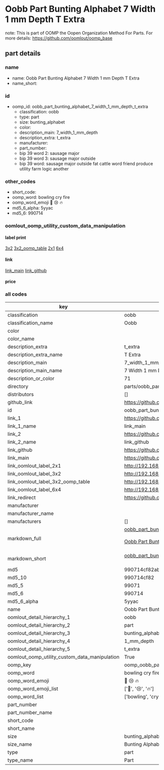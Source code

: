 # Oobb Part Bunting Alphabet 7 Width 1 mm Depth T Extra  

note: This is part of OOMP the Oopen Organization Method For Parts. For more details: https://github.com/oomlout/oomp_base

##  part details
  







### name
* name: Oobb Part Bunting Alphabet 7 Width 1 mm Depth T Extra
* name_short: 
### id
* oomp_id: oobb_part_bunting_alphabet_7_width_1_mm_depth_t_extra
  * classification: oobb
  * type: part
  * size: bunting_alphabet
  * color: 
  * description_main: 7_width_1_mm_depth
  * description_extra: t_extra
  * manufacturer: 
  * part_number: 
  * bip 39 word 2: sausage major
  * bip 39 word 3: sausage major outside
  * bip 39 word: sausage major outside fat cattle word friend produce utility farm logic another

### other_codes
* short_code: 
* oomp_word: bowling cry fire
* oomp_word_emoji :bowling: :cry: :fire:
* md5_6_alpha: 5yyac
* md5_6: 990714






### oomlout_oomp_utility_custom_data_manipulation
#### label print
[3x2](http://192.168.1.245:1112/?label=oomp%205yyac)
[3x2_oomp_table](http://192.168.1.108:1112/?label=oomp%205yyac)
[2x1](http://192.168.1.242:1112/?label=oomp%205yyac)
[6x4](http://192.168.1.55:1112/?label=oomp%205yyac)    

#### link

[link_main](https://github.com/oomlout/oomlout_oomp_version_1_messy/tree/main/parts/oobb_part_bunting_alphabet_7_width_1_mm_depth_t_extra) [link_github](https://github.com/oomlout/oomlout_oomp_version_1_messy/tree/main/parts/oobb_part_bunting_alphabet_7_width_1_mm_depth_t_extra)                             

#### price







### all codes 
| key | value |  
| --- | --- |  
| classification | oobb |  
| classification_name | Oobb |  
| color |  |  
| color_name |  |  
| description_extra | t_extra |  
| description_extra_name | T Extra |  
| description_main | 7_width_1_mm_depth |  
| description_main_name | 7 Width 1 mm Depth |  
| description_or_color | 71 |  
| directory | parts/oobb_part_bunting_alphabet_7_width_1_mm_depth_t_extra |  
| distributors | [] |  
| github_link | https://github.com/oomlout/oomlout_oomp_part_src/tree/main/parts/oobb_part_bunting_alphabet_7_width_1_mm_depth_t_extra |  
| id | oobb_part_bunting_alphabet_7_width_1_mm_depth_t_extra |  
| link_1 | https://github.com/oomlout/oomlout_oomp_version_1_messy/tree/main/parts/oobb_part_bunting_alphabet_7_width_1_mm_depth_t_extra |  
| link_1_name | link_main |  
| link_2 | https://github.com/oomlout/oomlout_oomp_version_1_messy/tree/main/parts/oobb_part_bunting_alphabet_7_width_1_mm_depth_t_extra |  
| link_2_name | link_github |  
| link_github | https://github.com/oomlout/oomlout_oomp_version_1_messy/tree/main/parts/oobb_part_bunting_alphabet_7_width_1_mm_depth_t_extra |  
| link_main | https://github.com/oomlout/oomlout_oomp_version_1_messy/tree/main/parts/oobb_part_bunting_alphabet_7_width_1_mm_depth_t_extra |  
| link_oomlout_label_2x1 | http://192.168.1.242:1112/?label=oomp%205yyac |  
| link_oomlout_label_3x2 | http://192.168.1.245:1112/?label=oomp%205yyac |  
| link_oomlout_label_3x2_oomp_table | http://192.168.1.108:1112/?label=oomp%205yyac |  
| link_oomlout_label_6x4 | http://192.168.1.55:1112/?label=oomp%205yyac |  
| link_redirect | https://github.com/oomlout/oomlout_oomp_version_1_messy/tree/main/parts/oobb_part_bunting_alphabet_7_width_1_mm_depth_t_extra |  
| manufacturer |  |  
| manufacturer_name |  |  
| manufacturers | [] |  
| markdown_full | [oobb_part_bunting_alphabet_7_width_1_mm_depth_t_extra](none)<br>[](none)<br>[Oobb Part Bunting Alphabet 7 Width 1 Mm Depth T Extra](none)<br><br> |  
| markdown_short | [oobb_part_bunting_alphabet_7_width_1_mm_depth_t_extra](none)<br><br> |  
| md5 | 990714cf82abab9ff59225373b219dfd |  
| md5_10 | 990714cf82 |  
| md5_5 | 99071 |  
| md5_6 | 990714 |  
| md5_6_alpha | 5yyac |  
| name | Oobb Part Bunting Alphabet 7 Width 1 mm Depth T Extra |  
| oomlout_detail_hierarchy_1 | oobb |  
| oomlout_detail_hierarchy_2 | part |  
| oomlout_detail_hierarchy_3 | bunting_alphabet |  
| oomlout_detail_hierarchy_4 | 1_mm_depth |  
| oomlout_detail_hierarchy_5 | t_extra |  
| oomlout_oomp_utility_custom_data_manipulation | True |  
| oomp_key | oomp_oobb_part_bunting_alphabet_7_width_1_mm_depth_t_extra |  
| oomp_word | bowling cry fire |  
| oomp_word_emoji | :bowling: :cry: :fire: |  
| oomp_word_emoji_list | [':bowling:', ':cry:', ':fire:'] |  
| oomp_word_list | ['bowling', 'cry', 'fire'] |  
| part_number |  |  
| part_number_name |  |  
| short_code |  |  
| short_name |  |  
| size | bunting_alphabet |  
| size_name | Bunting Alphabet |  
| type | part |  
| type_name | Part |  

